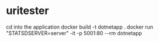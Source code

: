# uritester

cd into the application 
docker build -t dotnetapp .
docker run "STATSDSERVER=server" -it -p 5001:80 --rm dotnetapp

